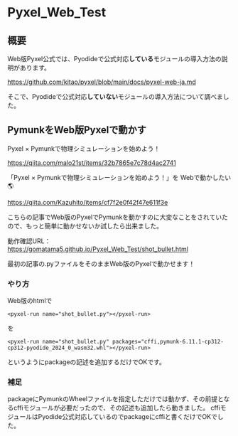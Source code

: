 # Pyxel_Web_Test
## 概要
Web版Pyxel公式では、Pyodideで公式対応**している**モジュールの導入方法の説明があります。

https://github.com/kitao/pyxel/blob/main/docs/pyxel-web-ja.md

そこで、Pyodideで公式対応**していない**モジュールの導入方法について調べました。

## PymunkをWeb版Pyxelで動かす
Pyxel × Pymunkで物理シミュレーションを始めよう！

https://qiita.com/malo21st/items/32b7865e7c78d4ac2741

「Pyxel × Pymunkで物理シミュレーションを始めよう！」を Webで動かしたい🌎

https://qiita.com/Kazuhito/items/cf7f2e0f42f47e611f3e

こちらの記事でWeb版のPyxelでPymunkを動かすのに大変なことをされていたので、もっと簡単に動かせないか試したら出来ました。

動作確認URL：
https://gomatama5.github.io/Pyxel_Web_Test/shot_bullet.html

最初の記事の.pyファイルをそのままWeb版のPyxelで動かせます！

### やり方
Web版のhtmlで
```
<pyxel-run name="shot_bullet.py"></pyxel-run>
```
を
```
<pyxel-run name="shot_bullet.py" packages="cffi,pymunk-6.11.1-cp312-cp312-pyodide_2024_0_wasm32.whl"></pyxel-run>
```
というようにpackageの記述を追加するだけでOKです。

### 補足
packageにPymunkのWheelファイルを指定しただけでは動かず、その前提となるcffiモジュールが必要だったので、その記述も追加したら動きました。
cffiモジュールはPyodide公式対応しているのでpackageにcffiと書くだけでOKでした。
